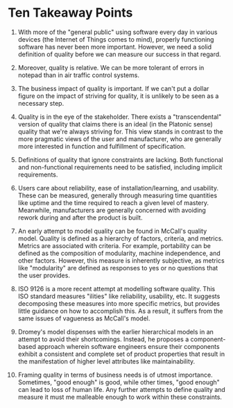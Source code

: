 # Ten Takeaway Points

1. With more of the "general public" using software every day in various devices
(the Internet of Things comes to mind), properly functioning software has never been
more important. However, we need a solid definition of quality before we can measure
our success in that regard.

2. Moreover, quality is relative. We can be more tolerant of errors in notepad
than in air traffic control systems.

3. The business impact of quality is important. If we can't put a dollar figure
on the impact of striving for quality, it is unlikely to be seen as a necessary step.

4. Quality is in the eye of the stakeholder. There exists a "transcendental" version of
quality that claims there is an ideal (in the Platonic sense) quality that we're always
striving for. This view stands in contrast to the more pragmatic views of the user and manufacturer,
who are generally more interested in function and fulfillment of specification.

5. Definitions of quality that ignore constraints are lacking. Both functional and non-functional
requirements need to be satisfied, including implicit requirements.

6. Users care about reliability, ease of installation/learning, and usability. These can be measured,
generally through measuring time quantities like uptime and the time required to reach a given
level of mastery. Meanwhile, manufacturers are generally concerned with avoiding rework during
and after the product is built.

7. An early attempt to model quality can be found in McCall's quality model. Quality is defined
as a hierarchy of factors, criteria, and metrics. Metrics are associated with criteria. For example,
portability can be defined as the composition of modularity, machine independence, and other factors.
However, this measure is inherently subjective, as metrics like "modularity" are defined as responses
to yes or no questions that the user provides.

8. ISO 9126 is a more recent attempt at modelling software quality. This ISO standard measures
"ilities" like reliability, usability, etc. It suggests decomposing these measures into more
specific metrics, but provides little guidance on how to accomplish this. As a result, it suffers
from the same issues of vagueness as McCall's model.

9. Dromey's model dispenses with the earlier hierarchical models in an attempt to avoid their
shortcomings. Instead, he proposes a component-based approach wherein software engineers
ensure their components exhibit a consistent and complete set of product properties
that result in the manifestation of higher level attributes like maintainability.

10. Framing quality in terms of business needs is of utmost importance. Sometimes, "good enough"
is good, while other times, "good enough" can lead to loss of human life. Any further attempts to define
quality and measure it must me malleable enough to work within these constraints.
